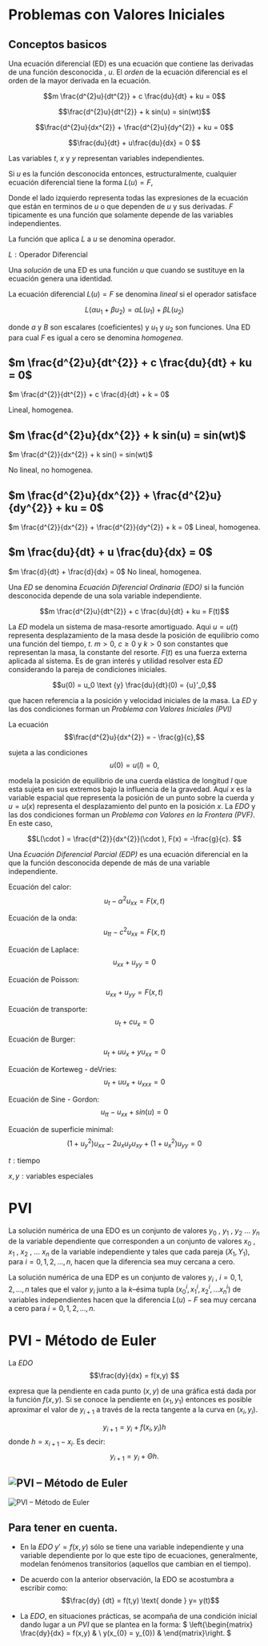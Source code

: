 # Problemas con Valores Iniciales

## Conceptos basicos
Una ecuación diferencial (ED) es una ecuación que contiene las derivadas de una función desconocida
, $u$. El _orden_ de la ecuación diferencial es el orden de la mayor derivada en la ecuación.

$$m \frac{d^{2}u}{dt^{2}} + c \frac{du}{dt} + ku = 0$$

$$\frac{d^{2}u}{dt^{2}} + k sin(u) = sin(wt)$$

$$\frac{d^{2}u}{dx^{2}} + \frac{d^{2}u}{dy^{2}} + ku = 0$$

$$\frac{du}{dt} + u\frac{du}{dx} = 0 $$

Las variables _t_, _x_ y _y_ representan variables independientes.

Si _u_ es la función desconocida entonces, estructuralmente, cualquier ecuación diferencial tiene 
la forma $L(u) = F$,

Donde el lado izquierdo representa todas las expresiones de la ecuación que están en terminos de 
_u_ o que dependen de _u_ y sus derivadas. _F_ tipicamente es una función que solamente depende
de las variables independientes.

La función que aplica _L_ a _u_  se denomina operador.

$L: \text {Operador Diferencial}$

Una _solución_ de una ED es una función _u_ que cuando se sustituye en la ecuación genera una
identidad.

La ecuación diferencial $L(u) = F$ se denomina _lineal_ si el operador satisface 

$$L (\alpha u_1 + \beta u_2) = \alpha L (u_1) + \beta L (u_2)$$

donde _a_ y _B_ son escalares (coeficientes) y $u_1$ y $u_2$ son funciones. Una ED para cual _F_ es
igual a cero se denomina _homogenea_.

$m \frac{d^{2}u}{dt^{2}} + c \frac{du}{dt} + ku = 0$
---
$m \frac{d^{2}}{dt^{2}} + c \frac{d}{dt} + k = 0$

Lineal, homogenea.

$m \frac{d^{2}u}{dx^{2}} + k sin(u) = sin(wt)$
---
$m \frac{d^{2}}{dx^{2}} + k sin() = sin(wt)$

No lineal, no homogenea.

$m \frac{d^{2}u}{dx^{2}} + \frac{d^{2}u}{dy^{2}} + ku = 0$
---
$m \frac{d^{2}}{dx^{2}} + \frac{d^{2}}{dy^{2}} + k = 0$
Lineal, homogenea.

$m \frac{du}{dt} + u \frac{du}{dx} = 0$
---
$m \frac{d}{dt} +  \frac{d}{dx} = 0$
No lineal, homogenea.

Una _ED_ se denomina _Ecuación Diferencial Ordinaria (EDO)_ si la función desconocida depende de 
una sola variable independiente.

$$m \frac{d^{2}u}{dt^{2}} + c \frac{du}{dt} + ku = F(t)$$

La _ED_ modela un sistema de masa-resorte amortiguado. Aqui $u = u(t)$ representa desplazamiento de
la masa desde la posición de equilibrio como una función del tiempo,
_t_. $m>0$, $c\geq 0$ y $k>0$ son constantes que representan la masa, la constante del resorte.
$F(t)$ es una fuerza externa aplicada al sistema. Es de gran interés y utilidad resolver esta _ED_ 
considerando la pareja de condiciones iniciales.

$$u(0) = u_0 \text {y} \frac{du}{dt}(0) = {u}'_0,$$

que hacen referencia a la posición y velocidad iniciales de la masa. La _ED_ y las dos condiciones 
forman un _Problema con Valores Iniciales (PVI)_

La ecuación
$$\frac{d^{2}u}{dx^{2}} = - \frac{g}{c},$$

sujeta a las condiciones
$$u(0) = u(l) = 0 ,$$

modela la posición de equilibrio de una cuerda elástica de longitud _l_ que esta sujeta en sus 
extremos bajo la influencia de la gravedad. Aquí _x_ es la variable espacial que representa la 
posición de un punto sobre la cuerda y $u = u(x)$ representa el desplazamiento del punto en la 
posición _x_. La _EDO_ y las dos condiciones forman un _Problema con Valores en la Frontera (PVF)_.
En este caso,

$$L(\cdot ) = \frac{d^{2}}{dx^{2}}(\cdot ), F(x) = -\frac{g}{c}. $$

Una _Ecuación Diferencial Parcial (EDP)_ es una ecuación diferencial en la que la función desconocida
depende de más de una variable independiente.

Ecuación del calor:
$$u_{t} - \alpha ^{2} u_{xx} = F( x, t)$$

Ecuación de la onda:
$$u_{tt} - c ^{2} u_{xx} = F( x, t)$$

Ecuación de Laplace:
$$u_{xx} + u_{yy} = 0$$

Ecuación de Poisson:
$$u_{xx} + u_{yy} = F( x, t)$$

Ecuación de transporte:
$$u_{t} + cu_x = 0$$

Ecuación de Burger:
$$u_t + uu_x + yu_{xx} = 0 $$

Ecuación de Korteweg - deVries:
$$u_t + uu_x + u_{xxx} = 0$$

Ecuación de Sine - Gordon:
$$u_{tt} - u_{xx} + sin(u) = 0$$

Ecuación de superficie minimal:
$$\left ( 1 + u_{y}^{2} \right ) u_{xx} - 2u_xu_yu_{xy} + \left ( 1 + u_{x}^{2} \right ) u_{yy} = 0 $$

$t: \text {tiempo}$
 
$x, y: \text {variables especiales}$

# PVI
La solución numérica de una EDO es un conjunto de valores $y_{0}$ , $y_{1}$ , $y_{2}$ $\dots$ $y_{n}$ de la variable 
dependiente que corresponden a un conjunto de valores $x_{0}$ , $x_{1}$ , $x_{2}$ , $\dots$ $x_{n}$ de la variable 
independiente y tales que cada pareja $(X_{1}, Y_{1})$, para $i=0, 1 ,2, \dots, n$, hacen que la 
diferencia sea muy cercana a cero.

La solución numérica de una EDP es un conjunto de valores $y_i$ , $i=0, 1, 2, \dots, n$ tales que 
el valor $y_i$ junto a la _k_–ésima tupla $(x_{0}^{i},x_{1}^{i},x_{2}^{i}, \dots x_{n}^{i})$ de
variables independientes hacen que la diferencia $L(u) - F$ sea muy cercana a cero para 
$i = 0, 1, 2, \dots, n$.

# PVI - Método de Euler
La _EDO_ 
$$\frac{dy}{dx} = f(x,y) $$

expresa que la pendiente en cada punto $(x,y)$ de una gráfica está dada por la función $f(x,y )$. 
Si se conoce la pendiente en $(x_1, y_1)$ entonces es posible aproximar el valor de $y_{i+1}$ a 
través de la recta tangente a la curva en $(x_i, y_i)$.

$$y_{i+1} = y_i + f(x_i, y_i)h$$
donde $h = x_{i+1} - x_i$. Es decir: $$ y_{i+1} = y_i + \Theta h.$$

![PVI – Método de Euler](PVI%20%E2%80%93%20M%C3%A9todo%20de%20Euler_1.PNG)
------
![PVI – Método de Euler](PVI%20%E2%80%93%20M%C3%A9todo%20de%20Euler_2.PNG)

## Para tener en cuenta.
- En la _EDO_ 
${y}' = f(x,y )$ 
sólo se tiene una variable independiente y una variable dependiente 
por lo que este tipo de ecuaciones, generalmente, modelan fenómenos transitorios (aquellos que cambian 
en el tiempo).
- De acuerdo con la anterior observación, la EDO se acostumbra a escribir como:
$$\frac{dy} {dt} = f(t,y) \text{ donde } y= y(t)$$

- La _EDO_,  en situaciones prácticas, se acompaña de una condición inicial dando lugar a un _PVI_ que 
se plantea en la forma:
$ \left\{\begin{matrix}
\frac{dy}{dx} = f(x,y) & \\ 
y(x_{0} = y_{0}) & 
\end{matrix}\right. $